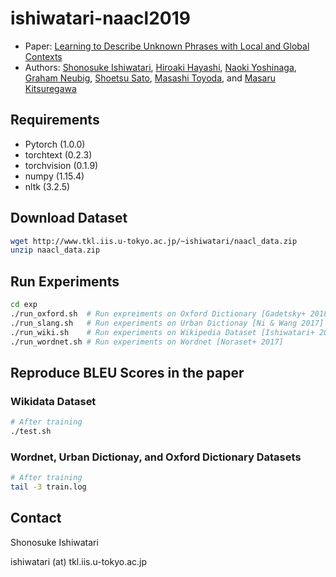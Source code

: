 # ishiwatari-naacl2019

* Paper: [Learning to Describe Unknown Phrases with Local and Global Contexts](https://www.aclweb.org/anthology/N19-1350)
* Authors: [Shonosuke Ishiwatari](http://shonosuke.jp), [Hiroaki Hayashi](https://hiroakih.me/), [Naoki Yoshinaga](http://www.tkl.iis.u-tokyo.ac.jp/~ynaga/index.en.html), [Graham Neubig](http://www.phontron.com), [Shoetsu Sato](http://www.tkl.iis.u-tokyo.ac.jp/~shoetsu/index.en.html), [Masashi Toyoda](http://www.tkl.iis.u-tokyo.ac.jp/~toyoda/index_e.html), and [Masaru Kitsuregawa](http://www.tkl.iis.u-tokyo.ac.jp/Kilab/Members/memo/kitsure_e.html)

## Requirements
* Pytorch (1.0.0)
* torchtext (0.2.3)
* torchvision (0.1.9)
* numpy (1.15.4)
* nltk (3.2.5)

## Download Dataset
```bash
wget http://www.tkl.iis.u-tokyo.ac.jp/~ishiwatari/naacl_data.zip
unzip naacl_data.zip
```

## Run Experiments
```bash
cd exp
./run_oxford.sh  # Run expreiments on Oxford Dictionary [Gadetsky+ 2018]
./run_slang.sh   # Run experiments on Urban Dictionay [Ni & Wang 2017]
./run_wiki.sh    # Run experiments on Wikipedia Dataset [Ishiwatari+ 2019]
./run_wordnet.sh # Run experiments on Wordnet [Noraset+ 2017]
```

## Reproduce BLEU Scores in the paper
### Wikidata Dataset
```bash
# After training
./test.sh
```

### Wordnet, Urban Dictionay, and Oxford Dictionary Datasets
```bash
# After training
tail -3 train.log
```


## Contact
Shonosuke Ishiwatari

ishiwatari (at) tkl.iis.u-tokyo.ac.jp